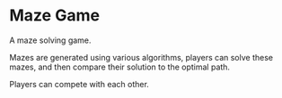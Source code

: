 # Maze Game

A maze solving game.

Mazes are generated using various algorithms, players can solve these mazes, and then compare their solution to the optimal path.

Players can compete with each other.
